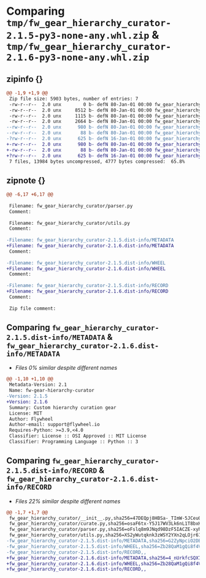 # Comparing `tmp/fw_gear_hierarchy_curator-2.1.5-py3-none-any.whl.zip` & `tmp/fw_gear_hierarchy_curator-2.1.6-py3-none-any.whl.zip`

## zipinfo {}

```diff
@@ -1,9 +1,9 @@
 Zip file size: 5903 bytes, number of entries: 7
 -rw-r--r--  2.0 unx        0 b- defN 80-Jan-01 00:00 fw_gear_hierarchy_curator/__init__.py
 -rw-r--r--  2.0 unx     8512 b- defN 80-Jan-01 00:00 fw_gear_hierarchy_curator/curate.py
 -rw-r--r--  2.0 unx     1115 b- defN 80-Jan-01 00:00 fw_gear_hierarchy_curator/parser.py
 -rw-r--r--  2.0 unx     2664 b- defN 80-Jan-01 00:00 fw_gear_hierarchy_curator/utils.py
--rw-r--r--  2.0 unx      980 b- defN 80-Jan-01 00:00 fw_gear_hierarchy_curator-2.1.5.dist-info/METADATA
--rw-r--r--  2.0 unx       88 b- defN 80-Jan-01 00:00 fw_gear_hierarchy_curator-2.1.5.dist-info/WHEEL
-?rw-r--r--  2.0 unx      625 b- defN 16-Jan-01 00:00 fw_gear_hierarchy_curator-2.1.5.dist-info/RECORD
+-rw-r--r--  2.0 unx      980 b- defN 80-Jan-01 00:00 fw_gear_hierarchy_curator-2.1.6.dist-info/METADATA
+-rw-r--r--  2.0 unx       88 b- defN 80-Jan-01 00:00 fw_gear_hierarchy_curator-2.1.6.dist-info/WHEEL
+?rw-r--r--  2.0 unx      625 b- defN 16-Jan-01 00:00 fw_gear_hierarchy_curator-2.1.6.dist-info/RECORD
 7 files, 13984 bytes uncompressed, 4777 bytes compressed:  65.8%
```

## zipnote {}

```diff
@@ -6,17 +6,17 @@
 
 Filename: fw_gear_hierarchy_curator/parser.py
 Comment: 
 
 Filename: fw_gear_hierarchy_curator/utils.py
 Comment: 
 
-Filename: fw_gear_hierarchy_curator-2.1.5.dist-info/METADATA
+Filename: fw_gear_hierarchy_curator-2.1.6.dist-info/METADATA
 Comment: 
 
-Filename: fw_gear_hierarchy_curator-2.1.5.dist-info/WHEEL
+Filename: fw_gear_hierarchy_curator-2.1.6.dist-info/WHEEL
 Comment: 
 
-Filename: fw_gear_hierarchy_curator-2.1.5.dist-info/RECORD
+Filename: fw_gear_hierarchy_curator-2.1.6.dist-info/RECORD
 Comment: 
 
 Zip file comment:
```

## Comparing `fw_gear_hierarchy_curator-2.1.5.dist-info/METADATA` & `fw_gear_hierarchy_curator-2.1.6.dist-info/METADATA`

 * *Files 0% similar despite different names*

```diff
@@ -1,10 +1,10 @@
 Metadata-Version: 2.1
 Name: fw-gear-hierarchy-curator
-Version: 2.1.5
+Version: 2.1.6
 Summary: Custom hierarchy curation gear
 License: MIT
 Author: Flywheel
 Author-email: support@flywheel.io
 Requires-Python: >=3.9,<4.0
 Classifier: License :: OSI Approved :: MIT License
 Classifier: Programming Language :: Python :: 3
```

## Comparing `fw_gear_hierarchy_curator-2.1.5.dist-info/RECORD` & `fw_gear_hierarchy_curator-2.1.6.dist-info/RECORD`

 * *Files 22% similar despite different names*

```diff
@@ -1,7 +1,7 @@
 fw_gear_hierarchy_curator/__init__.py,sha256=47DEQpj8HBSa-_TImW-5JCeuQeRkm5NMpJWZG3hSuFU,0
 fw_gear_hierarchy_curator/curate.py,sha256=osaF6tx-Y5J17WV3Lk6nL1T8bxKcCaeT8CKEEkqjvBE,8512
 fw_gear_hierarchy_curator/parser.py,sha256=oFslq8m9JNqd98DzF5IACZE-xyhl4uZ4FIHa8eLmDBA,1115
 fw_gear_hierarchy_curator/utils.py,sha256=XS2yWutqknk3zWSY2YXn2qLOjr61qyaahog_kyQUX-4,2664
-fw_gear_hierarchy_curator-2.1.5.dist-info/METADATA,sha256=G2ZyNpciO2DEwcLeviu1pNB7oksIMddzU0mZQc9dmZE,980
-fw_gear_hierarchy_curator-2.1.5.dist-info/WHEEL,sha256=Zb28QaM1gQi8f4VCBhsUklF61CTlNYfs9YAZn-TOGFk,88
-fw_gear_hierarchy_curator-2.1.5.dist-info/RECORD,,
+fw_gear_hierarchy_curator-2.1.6.dist-info/METADATA,sha256=4_nUrkfcSQX7261qNK_UiIVLmu25w1H1inTlbJ6r2P4,980
+fw_gear_hierarchy_curator-2.1.6.dist-info/WHEEL,sha256=Zb28QaM1gQi8f4VCBhsUklF61CTlNYfs9YAZn-TOGFk,88
+fw_gear_hierarchy_curator-2.1.6.dist-info/RECORD,,
```

